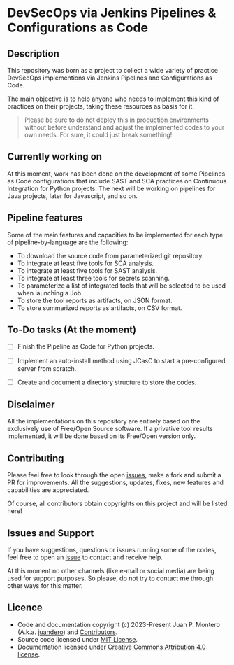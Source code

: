 # DevSecOps via Jenkins Pipelines & Configurations as Code

## Description

This repository was born as a project to collect a wide variety of practice DevSecOps implementions via Jenkins Pipelines and Configurations as Code.

The main objective is to help anyone who needs to implement this kind of practices on their projects, taking these resources as basis for it.

> Please be sure to do not deploy this in production environments without before understand and adjust the implemented codes to your own needs. For sure, it could just break something!

## Currently working on

At this moment, work has been done on the development of some Pipelines as Code configurations that include SAST and SCA practices on Continuous Integration for Python projects. The next will be working on pipelines for Java projects, later for Javascript, and so on.

## Pipeline features

Some of the main features and capacities to be implemented for each type of pipeline-by-language are the following:
- To download the source code from parameterized git repository.
- To integrate at least five tools for SCA analysis.
- To integrate at least five tools for SAST analysis.
- To integrate at least three tools for secrets scanning.
- To parameterize a list of integrated tools that will be selected to be used when launching a Job.
- To store the tool reports as artifacts, on JSON format.
- To store summarized reports as artifacts, on CSV format.

## To-Do tasks (At the moment)

- [ ] Finish the Pipeline as Code for Python projects.
- [ ] Implement an auto-install method using JCasC to start a pre-configured server from scratch.
- [ ] Create and document a directory structure to store the codes.


## Disclaimer

All the implementations on this repository are entirely based on the exclusively use of Free/Open Source software. If a privative tool results implemented, it will be done based on its Free/Open version only.

## Contributing

Please feel free to look through the open [issues](https://github.com/juandero/DevSecOps-Jenkins-Pipelines-as-Code/issues), make a fork and submit a PR for improvements. All the suggestions, updates, fixes, new features and capabilities are appreciated.

Of course, all contributors obtain copyrights on this project and will be listed here!

## Issues and Support

If you have suggestions, questions or issues running some of the codes, feel free to open an [issue](https://github.com/juandero/DevSecOps-Jenkins-Pipelines-as-Code/issues) to contact and receive help.

At this moment no other channels (like e-mail or social media) are being used for support purposes. So please, do not try to contact me through other ways for this matter.

## Licence

- Code and documentation copyright (c) 2023-Present Juan P. Montero (A.k.a. [juandero](https://github.com/juandero)) and [Contributors](https://github.com/juandero/DevSecOps-Jenkins-Pipelines-as-Code/graphs/contributors).
- Source code licensed under [MIT License](https://github.com/juandero/DevSecOps-Jenkins-Pipelines/blob/main/LICENSE).
- Documentation licensed under [Creative Commons Attribution 4.0 license](https://creativecommons.org/licenses/by/4.0/).